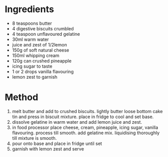 # Ingredients

-   8 teaspoons butter
-   4 digestive biscuits crumbled
-   4 teaspoon unflavoured gelatine
-   30ml warm water
-   juice and zest of 1/2lemon
-   150g of soft natural cheese
-   150ml whipping cream
-   120g can crushed pineapple
-   icing sugar to taste
-   1 or 2 drops vanilla flavouring
-   lemon zest to garnish

# Method

1.  melt butter and add to crushed biscuits. lightly butter loose bottom cake tin and press in biscuit mixture. place in fridge to cool and set base.
2.  dissolve gelatine in warm water and add lemon juice and zest.
3.  in food processor place cheese, cream, pineapple, icing sugar, vanilla flavouring. process till smooth. add gelatine mix. liquidising thoroughly till mixture is smooth.
4.  pour onto base and place in fridge until set
5.  garnish with lemon zest and serve

